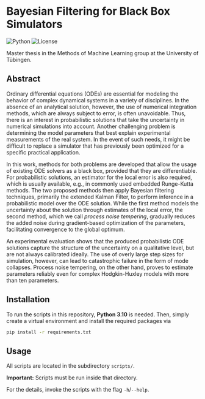 # Bayesian Filtering for Black Box Simulators


![Python](https://img.shields.io/badge/python-3.10-blue.svg)
![License](https://img.shields.io/github/license/f-lair/ode-uncertainty)

Master thesis in the Methods of Machine Learning group at the University of Tübingen.

## Abstract

Ordinary differential equations (ODEs) are essential for modeling the behavior of complex dynamical systems in a variety of disciplines.
In the absence of an analytical solution, however, the use of numerical integration methods, which are always subject to error, is often unavoidable.
Thus, there is an interest in probabilistic solutions that take the uncertainty in numerical simulations into account.
Another challenging problem is determining the model parameters that best explain experimental measurements of the real system.
In the event of such needs, it might be difficult to replace a simulator that has previously been optimized for a specific practical application.

In this work, methods for both problems are developed that allow the usage of existing ODE solvers as a black box, provided that they are differentiable.
For probabilistic solutions, an estimator for the local error is also required, which is usually available, e.g., in commonly used embedded Runge-Kutta methods.
The two proposed methods then apply Bayesian filtering techniques, primarily the extended Kalman Filter, to perform inference in a probabilistic model over the ODE solution.
While the first method models the uncertainty about the solution through estimates of the local error, the second method, which we call _process noise tempering_, gradually reduces the added noise during gradient-based optimization of the parameters, facilitating convergence to the global optimum.

An experimental evaluation shows that the produced probabilistic ODE solutions capture the structure of the uncertainty on a qualitative level, but are not always calibrated ideally.
The use of overly large step sizes for simulation, however, can lead to catastrophic failure in the form of mode collapses.
Process noise tempering, on the other hand, proves to estimate parameters reliably even for complex Hodgkin-Huxley models with more than ten parameters.



## Installation

To run the scripts in this repository, **Python 3.10** is needed.
Then, simply create a virtual environment and install the required packages via

```bash
pip install -r requirements.txt
```

## Usage

All scripts are located in the subdirectory `scripts/`.

**Important:** Scripts must be run inside that directory.

For the details, invoke the scripts with the flag `-h`/`--help`.
